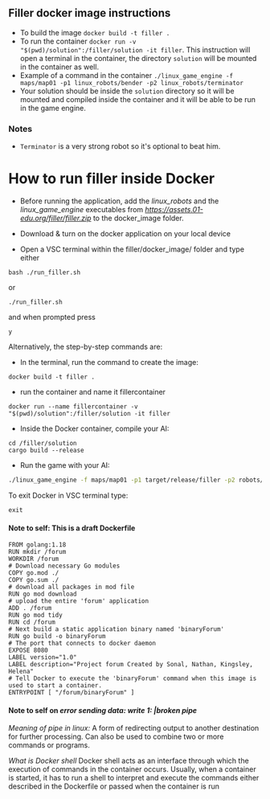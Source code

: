 ## Filler docker image instructions

- To build the image `docker build -t filler .`
- To run the container `docker run -v "$(pwd)/solution":/filler/solution -it filler`. This instruction will open a terminal in the container, the directory `solution` will be mounted in the container as well.
- Example of a command in the container `./linux_game_engine -f maps/map01 -p1 linux_robots/bender -p2 linux_robots/terminator`
- Your solution should be inside the `solution` directory so it will be mounted and compiled inside the container and it will be able to be run in the game engine.

### Notes

- `Terminator` is a very strong robot so it's optional to beat him.

# How to run filler inside Docker

- Before running the application, add the *linux_robots* and the *linux_game_engine* executables from *https://assets.01-edu.org/filler/filler.zip* to the docker_image folder.

- Download & turn on the docker application on your local device

- Open a VSC terminal within the filler/docker_image/ folder and type either

```shell
bash ./run_filler.sh
``` 
or
```shell
./run_filler.sh
``` 
and when prompted press
```shell
y
``` 

Alternatively, the step-by-step commands are:

- In the terminal, run the command to create the image:
```shell
docker build -t filler .
```
- run the container and name it fillercontainer
```shell
docker run --name fillercontainer -v "$(pwd)/solution":/filler/solution -it filler
```
- Inside the Docker container, compile your AI:
```shell
cd /filler/solution
cargo build --release
```
- Run the game with your AI:
```bash
./linux_game_engine -f maps/map01 -p1 target/release/filler -p2 robots/bender
```

To exit Docker in VSC terminal type: 
```shell
exit
```

#### Note to self: This is a draft Dockerfile
```Docker
FROM golang:1.18
RUN mkdir /forum
WORKDIR /forum
# Download necessary Go modules
COPY go.mod ./
COPY go.sum ./
# download all packages in mod file
RUN go mod download
# upload the entire 'forum' application
ADD . /forum
RUN go mod tidy
RUN cd /forum
# Next build a static application binary named 'binaryForum'
RUN go build -o binaryForum
# The port that connects to docker daemon
EXPOSE 8080
LABEL version="1.0"
LABEL description="Project forum Created by Sonal, Nathan, Kingsley, Helena"
# Tell Docker to execute the 'binaryForum' command when this image is used to start a container.
ENTRYPOINT [ "/forum/binaryForum" ]
```

#### Note to self on *error sending data: write 1: |broken pipe*

*Meaning of pipe in linux:* 
A form of redirecting output to another destination for further processing.
Can also be used to combine two or more commands or programs.

*What is Docker shell*
Docker shell acts as an interface through which the execution of commands in the container occurs. Usually, when a container is started, it has to run a shell to interpret and execute the commands either described in the Dockerfile or passed when the container is run
